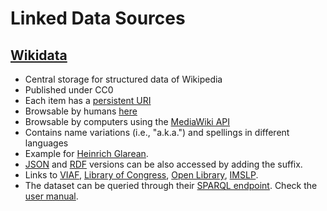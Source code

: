 # Linked Data Sources

## [Wikidata](https://www.wikidata.org/)

* Central storage for structured data of Wikipedia
* Published under CC0
* Each item has a [persistent URI](https://www.wikidata.org/wiki/Wikidata:Data_access)
* Browsable by humans [here](https://www.wikidata.org/wiki/Wikidata:Main_Page)
* Browsable by computers using the [MediaWiki API](https://www.mediawiki.org/wiki/API:Main_page)
* Contains name variations (i.e., "a.k.a.") and spellings in different languages
* Example for [Heinrich Glarean](http://www.wikidata.org/wiki/Special:EntityData/Q124070). 
* [JSON](http://www.wikidata.org/wiki/Special:EntityData/Q124070.json) 
and [RDF](http://www.wikidata.org/wiki/Special:EntityData/Q124070.rdf) versions can be also accessed by adding the suffix.
* Links to [VIAF](https://viaf.org/viaf/73950690/), 
[Library of Congress](http://id.loc.gov/authorities/names/n84006965.html), 
[Open Library](https://openlibrary.org/authors/OL2360550A/Henricus_Glareanus),
[IMSLP](https://imslp.org/wiki/Category:Glareanus,_Henricus).
* The dataset can be queried through their [SPARQL endpoint](https://query.wikidata.org/). 
Check the [user manual](https://www.mediawiki.org/wiki/Wikidata_Query_Service/User_Manual).

